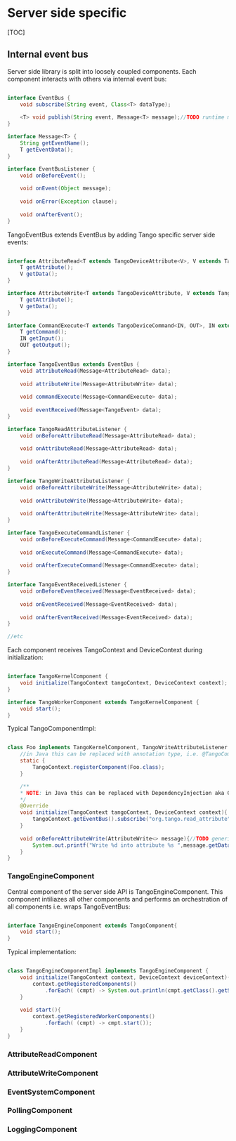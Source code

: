 # Server side specific

[TOC]

## Internal event bus

Server side library is split into loosely coupled components. Each component interacts with others via internal event bus:

```java

interface EventBus {
    void subscribe(String event, Class<T> dataType);
    
    <T> void publish(String event, Message<T> message);//TODO runtime message type check
} 

interface Message<T> {
    String getEventName();
    T getEventData();    
}

interface EventBusListener {
    void onBeforeEvent();
        
    void onEvent(Object message);
    
    void onError(Exception clause);
    
    void onAfterEvent();
}

```

TangoEventBus extends EventBus by adding Tango specific server side events:

```java

interface AttributeRead<T extends TangoDeviceAttribute<V>, V extends TangoDataType> {
    T getAttribute();
    V getData();    
}

interface AttributeWrite<T extends TangoDeviceAttribute, V extends TangoDataType> {
    T getAttribute();
    V getData();    
}

interface CommandExecute<T extends TangoDeviceCommand<IN, OUT>, IN extends TangoDataType, OUT extends TangoDataType> {
    T getCommand();
    IN getInput();    
    OUT getOutput();
}

interface TangoEventBus extends EventBus {
    void attributeRead(Message<AttributeRead> data);
    
    void attributeWrite(Message<AttributeWrite> data);
    
    void commandExecute(Message<CommandExecute> data);
    
    void eventReceived(Message<TangoEvent> data);
}

interface TangoReadAttributeListener {
    void onBeforeAttributeRead(Message<AttributeRead> data);
    
    void onAttributeRead(Message<AttributeRead> data);
    
    void onAfterAttributeRead(Message<AttributeRead> data);
}

interface TangoWriteAttributeListener {
    void onBeforeAttributeWrite(Message<AttributeWrite> data);
    
    void onAttributeWrite(Message<AttributeWrite> data);
    
    void onAfterAttributeWrite(Message<AttributeWrite> data);
}

interface TangoExecuteCommandListener {
    void onBeforeExecuteCommand(Message<CommandExecute> data);
    
    void onExecuteCommand(Message<CommandExecute> data);
    
    void onAfterExecuteCommand(Message<CommandExecute> data);
}

interface TangoEventReceivedListener {
    void onBeforeEventReceived(Message<EventReceived> data);
    
    void onEventReceived(Message<EventReceived> data);
    
    void onAfterEventReceived(Message<EventReceived> data);
}

//etc
```

Each component receives TangoContext and DeviceContext during initialization:

```java

interface TangoKernelComponent {
    void initialize(TangoContext tangoContext, DeviceContext context);
}

interface TangoWorkerComponent extends TangoKernelComponent {
    void start();
}

``` 

Typical TangoComponentImpl:

```java

class Foo implements TangoKernelComponent, TangoWriteAttributeListener {//TODO generics
    //in Java this can be replaced with annotation type, i.e. @TangoComponent or @TangoWorkerComponent 
    static {
        TangoContext.registerComponent(Foo.class);
    }

    /**
    * NOTE: in Java this can be replaced with DependencyInjection aka Guice 
    */
    @Override
    void initialize(TangoContext tangoContext, DeviceContext context){
        tangoContext.getEventBus().subscribe("org.tango.read_attribute");
    }
    
    void onBeforeAttributeWrite(AttributeWrite<> message){//TODO generics
        System.out.printf("Write %d into attribute %s ",message.getData(), message.getAttribute().getName());        
    }
}

```

### TangoEngineComponent

Central component of the server side API is TangoEngineComponent. This component intiliazes all other components and performs 
an orchestration of all components i.e. wraps TangoEventBus:

```java

interface TangoEngineComponent extends TangoComponent{
    void start();
}

``` 

Typical implementation:

```java

class TangoEngineComponentImpl implements TangoEngineComponent {
    void initialize(TangoContext context, DeviceContext deviceContext){
        context.getRegisteredComponents()
            .forEach( (cmpt) -> System.out.println(cmpt.getClass().getSimpleName()));
    }
    
    void start(){
        context.getRegisteredWorkerComponents()
            .forEach( (cmpt) -> cmpt.start());        
    }
}

```

### AttributeReadComponent

### AttributeWriteComponent

### EventSystemComponent

### PollingComponent

### LoggingComponent

